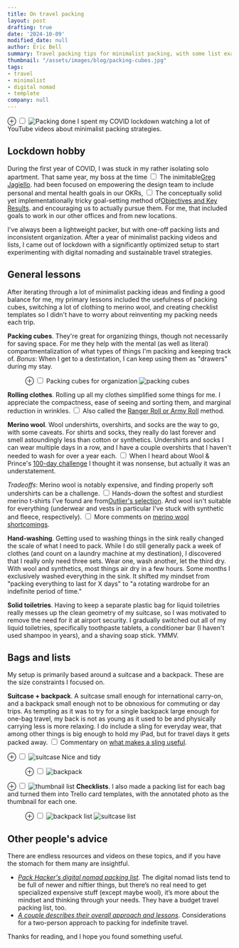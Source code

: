 ```yaml
---
title: On travel packing
layout: post
drafting: true
date: '2024-10-09'
modified_date: null
author: Eric Bell
summary: Travel packing tips for minimalist packing, with some list examples.
thumbnail: "/assets/images/blog/packing-cubes.jpg"
tags:
- travel
- minimalist
- digital nomad
- template
company: null
---
```


<label for="mn-packed" class="margin-toggle">⊕</label>
<input type="checkbox" id="mn-packed" class="margin-toggle"/>
<span class="marginnote">
  <img src="/assets/images/blog/packing-ready.jpg" alt="Packing done">
</span>I spent my COVID lockdown watching a lot of YouTube videos about minimalist packing strategies.

## Lockdown hobby

During the first year of COVID, I was stuck in my rather isolating solo apartment. That same year, my boss at the time<label for="sn-5" class="margin-toggle sidenote-number"></label>
<input type="checkbox" id="sn-5" class="margin-toggle"/>
<span class="sidenote">The inimitable<a href="https://thineownadvice.substack.com/">Greg Jagiello</a>.</span>
had been focused on empowering the design team to include personal and mental health goals in our OKRs,<label for="sn-6" class="margin-toggle sidenote-number"></label>
<input type="checkbox" id="sn-6" class="margin-toggle"/>
<span class="sidenote">The conceptually solid yet implementationally tricky goal-setting method of<a href="https://review.firstround.com/how-to-make-okrs-actually-work-at-your-startup/">Objectives and Key Results</a>.</span> 
and encouraging us to actually pursue them. For me, that included goals to work in our other offices and from new locations.

I've always been a lightweight packer, but with one-off packing lists and inconsistent organization. After a year of minimalist packing videos and lists, I came out of lockdown with a significantly optimized setup to start experimenting with digital nomading and sustainable travel strategies. 

## General lessons

After iterating through a lot of minimalist packing ideas and finding a good balance for me, my primary lessons included the usefulness of packing cubes, switching a lot of clothing to merino wool, and creating checklist templates so I didn't have to worry about reinventing my packing needs each trip.

**Packing cubes**. They're great for organizing things, though not necessarily for saving space. For me they help with the mental (as well as literal) compartmentalization of what types of things I'm packing and keeping track of. *Bonus*: When I get to a destintation, I can keep using them as "drawers" during my stay.

<figure class="">
		<label for="mn-cubes" class="margin-toggle">⊕</label>
		<input type="checkbox" id="mn-cubes" class="margin-toggle">
		<span class="marginnote">Packing cubes for organization</span>
		<img src="/assets/images/blog/packing-cubes.jpg" alt="packing cubes">
</figure>

**Rolling clothes**. Rolling up all my clothes simplified some things for me. I appreciate the compactness, ease of seeing and sorting them, and marginal reduction in wrinkles.<label for="sn-0" class="margin-toggle sidenote-number"></label>
<input type="checkbox" id="sn-0" class="margin-toggle"/>
<span class="sidenote">Also called the <a href="https://www.youtube.com/watch?v=2QyYgZ6Lrqg">Ranger Roll or Army Roll</a> method.</span>

**Merino wool**.  Wool undershirts, overshirts, and socks are the way to go, with some caveats. For shirts and socks, they really do last forever and smell astoundingly less than cotton or synthetics. Undershirts and socks I can wear multiple days in a row, and I have a couple overshirts that I haven't needed to wash for over a year each.<label for="sn-1" class="margin-toggle sidenote-number"></label>
<input type="checkbox" id="sn-1" class="margin-toggle"/>
<span class="sidenote">
When I heard about Wool & Prince's <a href="https://woolandprince.com/blogs/everyday-merino/your-next-shirt-could-be-on-us">100-day challenge</a> I thought it was nonsense, but actually it was an understatement.
</span>

*Tradeoffs*: Merino wool is notably expensive, and finding properly soft undershirts can be a challenge.<label for="sn-2" class="margin-toggle sidenote-number"></label>
<input type="checkbox" id="sn-2" class="margin-toggle"/>
<span class="sidenote">Hands-down the softest and sturdiest merino t-shirts I've found are from<a href="https://outlier.nyc/collections/shirts/ultrafine-merino-cut-one-t-shirt">Outlier's selection</a>.</span>
And wool isn't suitable for everything (underwear and vests in particular I've stuck with synthetic and fleece, respectively).<label for="sn-3" class="margin-toggle sidenote-number"></label>
<input type="checkbox" id="sn-3" class="margin-toggle"/>
<span class="sidenote">
More comments on <a href="https://www.youtube.com/watch?v=BHv-6U9eeWY&t=1667s">merino wool shortcomings</a>.
</span>

**Hand-washing**. Getting used to washing things in the sink really changed the scale of what I need to pack. While I do still generally pack a week of clothes (and count on a laundry machine at my destination), I discovered that I really only need three sets. Wear one, wash another, let the third dry. With wool and synthetics, most things air dry in a few hours. Some months I exclusively washed everything in the sink. It shifted my mindset from "packing everything to last for X days" to "a rotating wardrobe for an indefinite period of time."

**Solid toiletries**. Having to keep a separate plastic bag for liquid toiletries really messes up the clean geometry of my suitcase, so I was motivated to remove the need for it at airport security. I gradually switched out all of my liquid toiletries, specifically toothpaste tablets, a conditioner bar (I haven't used shampoo in years), and a shaving soap stick. YMMV.

## Bags and lists

My setup is primarily based around a suitcase and a backpack. These are the size constraints I focused on.

**Suitcase + backpack**. A suitcase small enough for international carry-on, and a backpack small enough not to be obnoxious for commuting or day trips. As tempting as it was to try for a single backpack large enough for one-bag travel, my back is not as young as it used to be and physically carrying less is more relaxing. I do include a sling for everyday wear, that among other things is big enough to hold my iPad, but for travel days it gets packed away.<label for="sn-4" class="margin-toggle sidenote-number"></label>
<input type="checkbox" id="sn-4" class="margin-toggle"/>
<span class="sidenote">
Commentary on <a href="https://www.youtube.com/watch?v=cS3r4xMXTlg">what makes a sling useful</a>.
</span>

<label for="mn-suitcase" class="margin-toggle">⊕</label>
<input type="checkbox" id="mn-suitcase" class="margin-toggle"/>
<span class="marginnote">
	<img src="/assets/images/blog/packing-suitcase.jpg" alt="suitcase">
	Nice and tidy</span>
<figure class="">
		<label for="mn-cubes" class="margin-toggle">⊕</label>
		<input type="checkbox" id="mn-cubes" class="margin-toggle">
		<span class="marginnote"></span>
		<img src="/assets/images/blog/packing-backpack.jpg" alt="backpack">
</figure>

<label for="mn-cards" class="margin-toggle">⊕</label>
<input type="checkbox" id="mn-cards" class="margin-toggle"/>
<span class="marginnote"><img src="/assets/images/blog/packing-trello-cards.png" alt="thumbnail list"></span>
**Checklists**. I also made a packing list for each bag and turned them into Trello card templates, with the annotated photo as the thumbnail for each one.

<figure class="flex">
		<label for="mn-lists" class="margin-toggle">⊕</label>
		<input type="checkbox" id="mn-lists" class="margin-toggle">
		<span class="marginnote"></span>
		<span>
			<img src="/assets/images/blog/packing-checklist-backpack.png" alt="backpack list">
			<img src="/assets/images/blog/packing-checklist-suitcase.png" alt="suitcase list">
		</span>
</figure>

## Other people's advice

There are endless resources and videos on these topics, and if you have the stomach for them many are insightful.
- [*Pack Hacker's digital nomad packing list*](https://packhacker.com/packing-list/digital-nomad/). The digital nomad lists tend to be full of newer and niftier things, but there’s no real need to get specialized expensive stuff (except maybe wool), it’s more about the mindset and thinking through your needs. They have a budget travel packing list, too.
- [*A couple describes their overall approach and lessons*](https://youtu.be/M4WxFM2uV2U). Considerations for a two-person approach to packing for indefinite travel.

Thanks for reading, and I hope you found something useful.
